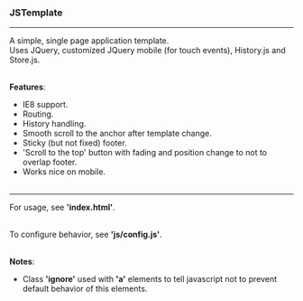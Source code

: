 ### JSTemplate
***
A simple, single page application template.<br />
Uses JQuery, customized JQuery mobile (for touch events), History.js and Store.js.<br /><br />

**Features**:
* IE8 support.
* Routing.
* History handling.
* Smooth scroll to the anchor after template change.
* Sticky (but not fixed) footer.
* 'Scroll to the top' button with fading and position change to not to overlap footer.
* Works nice on mobile.<br /><br />

***
For usage,
see **'index.html'**.<br /><br />

To configure behavior,
see **'js/config.js'**.<br /><br />

**Notes**:
* Class **'ignore'** used with **'a'** elements to
tell javascript not to prevent default behavior of this elements.
